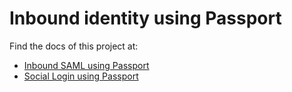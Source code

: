 # Inbound identity using Passport

Find the docs of this project at:

- [Inbound SAML using Passport](https://gluu.org/docs/ce/4.0.0/authn-guide/passport/)
- [Social Login using Passport](https://gluu.org/docs/ce/4.0.0/authn-guide/inbound-saml-passport/)